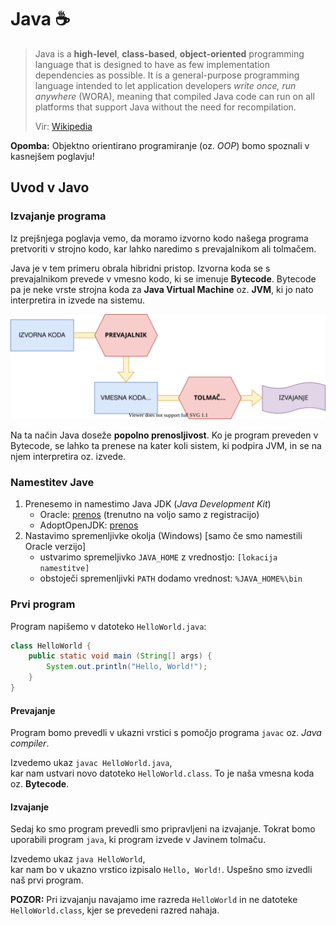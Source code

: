 # Java :coffee:

> Java is a **high-level**, **class-based**, **object-oriented** programming language that is designed to have as few implementation dependencies as possible. It is a general-purpose programming language intended to let application developers _write once, run anywhere_ (WORA), meaning that compiled Java code can run on all platforms that support Java without the need for recompilation.
>
> Vir: [Wikipedia](https://en.wikipedia.org/wiki/Java_(programming_language))

**Opomba:** Objektno orientirano programiranje (oz. _OOP_) bomo spoznali v kasnejšem poglavju!

## Uvod v Javo

### Izvajanje programa

Iz prejšnjega poglavja vemo, da moramo izvorno kodo našega programa pretvoriti v strojno kodo, kar lahko naredimo s prevajalnikom ali tolmačem.

Java je v tem primeru obrala hibridni pristop. Izvorna koda se s prevajalnikom prevede v vmesno kodo, ki se imenuje **Bytecode**. Bytecode pa je neke vrste strojna koda za **Java Virtual Machine** oz. **JVM**, ki jo nato interpretira in izvede na sistemu.

![Izvajanje programa v Javi](resources/java_execution.svg)

Na ta način Java doseže **popolno prenosljivost**. Ko je program preveden v Bytecode, se lahko ta prenese na kater koli sistem, ki podpira JVM, in se na njem interpretira oz. izvede.

### Namestitev Jave

1. Prenesemo in namestimo Java JDK (_Java Development Kit_)  
   - Oracle: [prenos](https://www.oracle.com/java/technologies/javase-jdk11-downloads.html) (trenutno na voljo samo z registracijo)  
   - AdoptOpenJDK: [prenos](https://adoptopenjdk.net/)
2. Nastavimo spremenljivke okolja (Windows) [samo če smo namestili Oracle verzijo]  
   - ustvarimo spremeljivko `JAVA_HOME` z vrednostjo: `[lokacija namestitve]`  
   - obstoječi spremenljivki `PATH` dodamo vrednost: `%JAVA_HOME%\bin`

### Prvi program

Program napišemo v datoteko `HelloWorld.java`:

```java
class HelloWorld {
	public static void main (String[] args) {
		System.out.println("Hello, World!");
	}
}
```

#### Prevajanje

Program bomo prevedli v ukazni vrstici s pomočjo programa `javac` oz. _Java compiler_.

Izvedemo ukaz `javac HelloWorld.java`,  
kar nam ustvari novo datoteko `HelloWorld.class`. To je naša vmesna koda oz. **Bytecode**.

#### Izvajanje

Sedaj ko smo program prevedli smo pripravljeni na izvajanje. Tokrat bomo uporabili program `java`, ki program izvede v Javinem tolmaču.

Izvedemo ukaz `java HelloWorld`,  
kar nam bo v ukazno vrstico izpisalo `Hello, World!`. Uspešno smo izvedli naš prvi program.

**POZOR:** Pri izvajanju navajamo ime razreda `HelloWorld` in ne datoteke `HelloWorld.class`, kjer se prevedeni razred nahaja.
